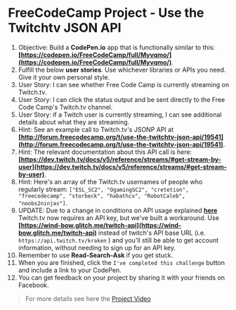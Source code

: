 # FreeCodeCamp Project - Use the Twitchtv JSON API

1. Objective: Build a **CodePen.io** app that is functionally similar to this: **[https://codepen.io/FreeCodeCamp/full/Myvqmo/](https://codepen.io/FreeCodeCamp/full/Myvqmo/)**.
2. Fulfill the below **user stories**. Use whichever libraries or APIs you need. Give it your own personal style.
3. User Story: I can see whether Free Code Camp is currently streaming on Twitch.tv.
4. User Story: I can click the status output and be sent directly to the Free Code Camp's Twitch.tv channel.
5. User Story: if a Twitch user is currently streaming, I can see additional details about what they are streaming.
6. Hint: See an example call to Twitch.tv's JSONP API at **[http://forum.freecodecamp.org/t/use-the-twitchtv-json-api/19541](http://forum.freecodecamp.org/t/use-the-twitchtv-json-api/19541)**.
7. Hint: The relevant documentation about this API call is here: **[https://dev.twitch.tv/docs/v5/reference/streams/#get-stream-by-user](https://dev.twitch.tv/docs/v5/reference/streams/#get-stream-by-user)**.
8. Hint: Here's an array of the Twitch.tv usernames of people who regularly stream: `["ESL_SC2", "OgamingSC2", "cretetion", "freecodecamp", "storbeck", "habathcx", "RobotCaleb", "noobs2ninjas"]`.
9. UPDATE: Due to a change in conditions on API usage explained **[here](https://blog.twitch.tv/client-id-required-for-kraken-api-calls-afbb8e95f843#.f8hipkht1)** Twitch.tv now requires an API key, but we've built a workaround. Use **[https://wind-bow.glitch.me/twitch-api](https://wind-bow.glitch.me/twitch-api)** instead of twitch's API base URL (i.e. `https://api.twitch.tv/kraken` ) and you'll still be able to get account information, without needing to sign up for an API key.
10. Remember to use **Read-Search-Ask** if you get stuck.
11. When you are finished, click the `I've completed this challenge` button and include a link to your CodePen.
12. You can get feedback on your project by sharing it with your friends on Facebook.


> For more details see here the [Project Video](https://youtu.be/6WrbY1d-IHI)
